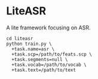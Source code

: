 # LiteASR
A lite framework focusing on ASR.

```shell
cd liteasr
python train.py \
  +task.name=asr \
  +task.scp=/path/to/feats.scp \
  +task.segments=null \
  +task.vocab=/path/to/vocab \
  +task.text=/path/to/text
```
